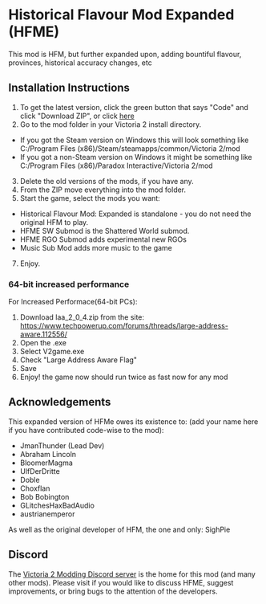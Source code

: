 # Historical Flavour Mod Expanded (HFME)

This mod is HFM, but further expanded upon, adding bountiful flavour, provinces, historical accuracy changes, etc

## Installation Instructions

1. To get the latest version, click the green button that says "Code" and click "Download ZIP", or click [here](https://github.com/JmanThunder/HFM-Expanded/archive/refs/heads/master.zip)
2. Go to the mod folder in your Victoria 2 install directory. 
  * If you got the Steam version on Windows this will look something like C:/Program Files (x86)/Steam/steamapps/common/Victoria 2/mod
  * If you got a non-Steam version on Windows it might be something like C:/Program Files (x86)/Paradox Interactive/Victoria 2/mod
3. Delete the old versions of the mods, if you have any.
4. From the ZIP move everything into the mod folder.
5. Start the game, select the mods you want:
  * Historical Flavour Mod: Expanded is standalone - you do not need the original HFM to play.
  * HFME SW Submod is the Shattered World submod.
  * HFME RGO Submod adds experimental new RGOs
  * Music Sub Mod adds more music to the game
7. Enjoy.

### 64-bit increased performance

For Increased Performace(64-bit PCs):
1. Download laa_2_0_4.zip from the site: https://www.techpowerup.com/forums/threads/large-address-aware.112556/
2. Open the .exe
3. Select V2game.exe 
4. Check "Large Address Aware Flag"
5. Save
6. Enjoy! the game now should run twice as fast now for any mod

## Acknowledgements

This expanded version of HFMe owes its existence to: (add your name here if you have contributed code-wise to the mod): 
* JmanThunder (Lead Dev)
* Abraham Lincoln
* BloomerMagma
* UlfDerDritte
* Doble
* Choxflan
* Bob Bobington
* GLitchesHaxBadAudio
* austrianemperor

As well as the original developer of HFM, the one and only: SighPie

## Discord

The [Victoria 2 Modding Discord server](https://discord.gg/qz73ZEH) is the home for this mod (and many other mods). Please visit if you would like to discuss HFME, suggest improvements, or bring bugs to the attention of the developers.
